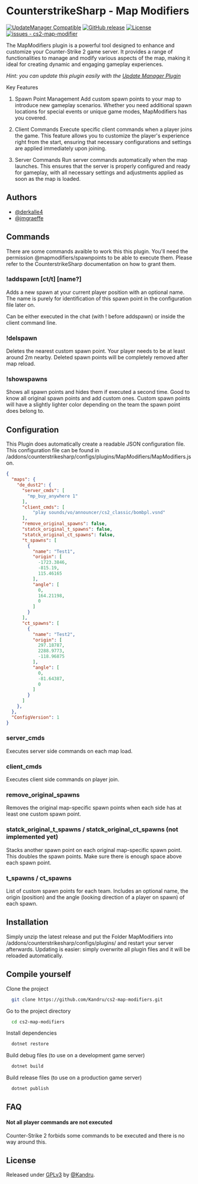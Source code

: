 
# CounterstrikeSharp - Map Modifiers

[![UpdateManager Compatible](https://img.shields.io/badge/CS2-UpdateManager-darkgreen)](https://github.com/Kandru/cs2-update-manager/)
[![GitHub release](https://img.shields.io/github/release/Kandru/cs2-map-modifiers?include_prereleases=&sort=semver&color=blue)](https://github.com/Kandru/cs2-map-modifier/releases/)
[![License](https://img.shields.io/badge/License-GPLv3-blue)](#license)
[![issues - cs2-map-modifier](https://img.shields.io/github/issues/Kandru/cs2-map-modifiers)](https://github.com/Kandru/cs2-map-modifier/issues)

The MapModifiers plugin is a powerful tool designed to enhance and customize your Counter-Strike 2 game server. It provides a range of functionalities to manage and modify various aspects of the map, making it ideal for creating dynamic and engaging gameplay experiences.

*Hint: you can update this plugin easily with the [Update Manager Plugin](https://github.com/Kandru/cs2-update-manager/)*

Key Features
1. Spawn Point Management
Add custom spawn points to your map to introduce new gameplay scenarios. Whether you need additional spawn locations for special events or unique game modes, MapModifiers has you covered.

2. Client Commands
Execute specific client commands when a player joins the game. This feature allows you to customize the player's experience right from the start, ensuring that necessary configurations and settings are applied immediately upon joining.

3. Server Commands
Run server commands automatically when the map launches. This ensures that the server is properly configured and ready for gameplay, with all necessary settings and adjustments applied as soon as the map is loaded.


## Authors

- [@derkalle4](https://www.github.com/derkalle4)
- [@jmgraeffe](https://www.github.com/jmgraeffe)


## Commands

There are some commands avaible to work this this plugin. You'll need the permission @mapmodifiers/spawnpoints to be able to execute them. Please refer to the CounterstrikeSharp documentation on how to grant them.

### !addspawn [ct/t] [name?]
Adds a new spawn at your current player position with an optional name. The name is purely for identification of this spawn point in the configuration file later on.

Can be either executed in the chat (with ! before addspawn) or inside the client command line.

### !delspawn
Deletes the nearest custom spawn point. Your player needs to be at least around 2m nearby. Deleted spawn points will be completely removed after map reload.

### !showspawns
Shows all spawn points and hides them if executed a second time. Good to know all original spawn points and add custom ones. Custom spawn points will have a slightly lighter color depending on the team the spawn point does belong to.

## Configuration

This Plugin does automatically create a readable JSON configuration file. This configuration file can be found in /addons/counterstrikesharp/configs/plugins/MapModifiers/MapModifiers.json.

```json
{
  "maps": {
    "de_dust2": {
      "server_cmds": [
        "mp_buy_anywhere 1"
      ],
      "client_cmds": [
          "play sounds/vo/announcer/cs2_classic/bombpl.vsnd"
      ],
      "remove_original_spawns": false,
      "statck_original_t_spawns": false,
      "statck_original_ct_spawns": false,
      "t_spawns": [
        {
          "name": "Test1",
          "origin": [
            -1723.3846,
            -815.19,
            115.46165
          ],
          "angle": [
            0,
            164.21198,
            0
          ]
        }
      ],
      "ct_spawns": [
        {
          "name": "Test2",
          "origin": [
            297.18787,
            2288.9773,
            -118.96875
          ],
          "angle": [
            0,
            -81.64387,
            0
          ]
        }
      ]
    },
  },
  "ConfigVersion": 1
}
```

### server_cmds
Executes server side commands on each map load.

### client_cmds
Executes client side commands on player join.

### remove_original_spawns
Removes the original map-specific spawn points when each side has at least one custom spawn point.

### statck_original_t_spawns / statck_original_ct_spawns (not implemented yet)
Stacks another spawn point on each original map-specific spawn point. This doubles the spawn points. Make sure there is enough space above each spawn point.

### t_spawns / ct_spawns
List of custom spawn points for each team. Includes an optional name, the origin (position) and the angle (looking direction of a player on spawn) of each spawn.

## Installation

Simply unzip the latest release and put the Folder MapModifiers into /addons/counterstrikesharp/configs/plugins/ and restart your server afterwards. Updating is easier: simply overwrite all plugin files and it will be reloaded automatically.

## Compile yourself

Clone the project

```bash
  git clone https://github.com/Kandru/cs2-map-modifiers.git
```

Go to the project directory

```bash
  cd cs2-map-modifiers
```

Install dependencies

```bash
  dotnet restore
```

Build debug files (to use on a development game server)

```bash
  dotnet build
```

Build release files (to use on a production game server)

```bash
  dotnet publish
```

## FAQ

#### Not all player commands are not executed

Counter-Strike 2 forbids some commands to be executed and there is no way around this.

## License

Released under [GPLv3](/LICENSE) by [@Kandru](https://github.com/Kandru).
